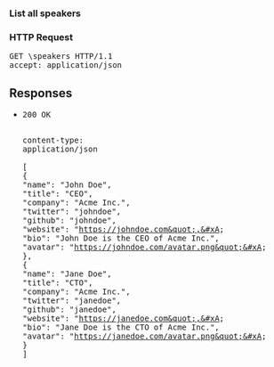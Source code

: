 <!DOCTYPE html><html><head><title>List all speakers</title><link rel="stylesheet" href="./OpenApi.css"/><meta charset="utf-8"/><meta name="viewport" content="width=device-width, initial-scale=1"/></head><body><article><section class="requestOverview"><h1 class="request-summary">List all speakers</h1></section><section class="http"><h3>HTTP Request</h3><pre class="http-example"><span class="request-line">GET</span> <span class="http-target">\speakers</span> <span class="http-version">HTTP/1.1</span>&#xA;<span class="header-line">accept</span>: <span class="header-value">application/json</span>&#xA;</pre></section><section class="responses"><h2>Responses</h2><ul class="responses"><li class="response"><pre class="http-example"><span class="status-line">200</span> <span class="status-description">OK</span>
<span class="header-line">content-type</span>: <span class="header-value">application/json</span>&#xA;&#xA;[&#xA;  {&#xA;    &quot;name&quot;: &quot;John Doe&quot;,&#xA;    &quot;title&quot;: &quot;CEO&quot;,&#xA;    &quot;company&quot;: &quot;Acme Inc.&quot;,&#xA;    &quot;twitter&quot;: &quot;johndoe&quot;,&#xA;    &quot;github&quot;: &quot;johndoe&quot;,&#xA;    &quot;website&quot;: &quot;https://johndoe.com&quot;,&#xA;    &quot;bio&quot;: &quot;John Doe is the CEO of Acme Inc.&quot;,&#xA;    &quot;avatar&quot;: &quot;https://johndoe.com/avatar.png&quot;&#xA;  },&#xA;  {&#xA;    &quot;name&quot;: &quot;Jane Doe&quot;,&#xA;    &quot;title&quot;: &quot;CTO&quot;,&#xA;    &quot;company&quot;: &quot;Acme Inc.&quot;,&#xA;    &quot;twitter&quot;: &quot;janedoe&quot;,&#xA;    &quot;github&quot;: &quot;janedoe&quot;,&#xA;    &quot;website&quot;: &quot;https://janedoe.com&quot;,&#xA;    &quot;bio&quot;: &quot;Jane Doe is the CTO of Acme Inc.&quot;,&#xA;    &quot;avatar&quot;: &quot;https://janedoe.com/avatar.png&quot;&#xA;  }&#xA;]</pre></li></ul></section></article></body></html>